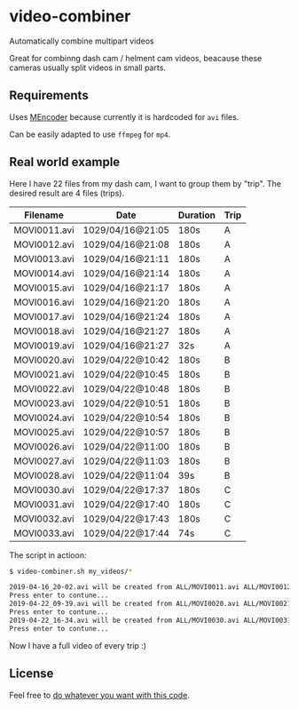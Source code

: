 # video-combiner

Automatically combine multipart videos

Great for combinng dash cam / helment cam videos, beacause these cameras usually split videos in small parts.

## Requirements

Uses [MEncoder](http://www.mplayerhq.hu/design7/news.html) because currently it is hardcoded for `avi` files.

Can be easily adapted to use `ffmpeg` for `mp4`.


## Real world example

Here I have 22 files from my dash cam, I want to group them by "trip".
The desired result are 4 files (trips).

| Filename     | Date             | Duration | Trip |
|--------------|------------------|----------|------|
| MOVI0011.avi | 1029/04/16@21:05 | 180s     | A    |
| MOVI0012.avi | 1029/04/16@21:08 | 180s     | A    |
| MOVI0013.avi | 1029/04/16@21:11 | 180s     | A    |
| MOVI0014.avi | 1029/04/16@21:14 | 180s     | A    |
| MOVI0015.avi | 1029/04/16@21:17 | 180s     | A    |
| MOVI0016.avi | 1029/04/16@21:20 | 180s     | A    |
| MOVI0017.avi | 1029/04/16@21:24 | 180s     | A    |
| MOVI0018.avi | 1029/04/16@21:27 | 180s     | A    |
| MOVI0019.avi | 1029/04/16@21:27 | 32s      | A    |
| MOVI0020.avi | 1029/04/22@10:42 | 180s     | B    |
| MOVI0021.avi | 1029/04/22@10:45 | 180s     | B    |
| MOVI0022.avi | 1029/04/22@10:48 | 180s     | B    |
| MOVI0023.avi | 1029/04/22@10:51 | 180s     | B    |
| MOVI0024.avi | 1029/04/22@10:54 | 180s     | B    |
| MOVI0025.avi | 1029/04/22@10:57 | 180s     | B    |
| MOVI0026.avi | 1029/04/22@11:00 | 180s     | B    |
| MOVI0027.avi | 1029/04/22@11:03 | 180s     | B    |
| MOVI0028.avi | 1029/04/22@11:04 | 39s      | B    |
| MOVI0030.avi | 1029/04/22@17:37 | 180s     | C    |
| MOVI0031.avi | 1029/04/22@17:40 | 180s     | C    |
| MOVI0032.avi | 1029/04/22@17:43 | 180s     | C    |
| MOVI0033.avi | 1029/04/22@17:44 | 74s      | C    |

The script in actioon:

```bash
$ video-combiner.sh my_videos/*

2019-04-16_20-02.avi will be created from ALL/MOVI0011.avi ALL/MOVI0012.avi ALL/MOVI0013.avi ALL/MOVI0014.avi ALL/MOVI0015.avi ALL/MOVI0016.avi ALL/MOVI0017.avi ALL/MOVI0018.avi ALL/MOVI0019.avi
Press enter to contune...
2019-04-22_09-39.avi will be created from ALL/MOVI0020.avi ALL/MOVI0021.avi ALL/MOVI0022.avi ALL/MOVI0023.avi ALL/MOVI0024.avi ALL/MOVI0025.avi ALL/MOVI0026.avi ALL/MOVI0027.avi ALL/MOVI0028.avi
Press enter to contune...
2019-04-22_16-34.avi will be created from ALL/MOVI0030.avi ALL/MOVI0031.avi ALL/MOVI0032.avi ALL/MOVI0033.avi
Press enter to contune...

```

Now I have a full video of every trip :)


## License

Feel free to [do whatever you want with this code](LICENSE.MD).

